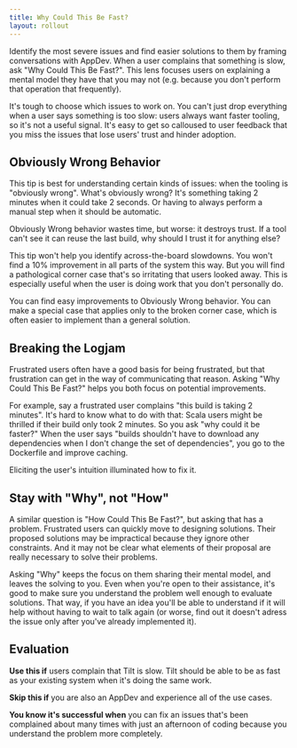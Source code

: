 ```yaml
---
title: Why Could This Be Fast?
layout: rollout
---
```


Identify the most severe issues and find easier solutions to them by framing conversations with AppDev. When a user complains that something is slow, ask "Why Could This Be Fast?". This lens focuses users on explaining a mental model they have that you may not (e.g. because you don't perform that operation that frequently).

It's tough to choose which issues to work on. You can't just drop everything when a user says something is too slow: users always want faster tooling, so it's not a useful signal. It's easy to get so calloused to user feedback that you miss the issues that lose users' trust and hinder adoption.

## Obviously Wrong Behavior
This tip is best for understanding certain kinds of issues: when the tooling is "obviously wrong". What's obviously wrong? It's something taking 2 minutes when it could take 2 seconds. Or having to always perform a manual step when it should be automatic.

Obviously Wrong behavior wastes time, but worse: it destroys trust. If a tool can't see it can reuse the last build, why should I trust it for anything else?

This tip won't help you identify across-the-board slowdowns. You won't find a 10% improvement in all parts of the system this way. But you will find a pathological corner case that's so irritating that users looked away. This is especially useful when the user is doing work that you don't personally do.

You can find easy improvements to Obviously Wrong behavior. You can make a special case that applies only to the broken corner case, which is often easier to implement than a general solution.

## Breaking the Logjam

Frustrated users often have a good basis for being frustrated, but that frustration can get in the way of communicating that reason. Asking "Why Could This Be Fast?" helps you both focus on potential improvements.

For example, say a frustrated user complains "this build is taking 2 minutes". It's hard to know what to do with that: Scala users might be thrilled if their build only took 2 minutes. So you ask "why could it be faster?" When the user says "builds shouldn't have to download any dependencies when I don't change the set of dependencies", you go to the Dockerfile and improve caching.

Eliciting the user's intuition illuminated how to fix it.


## Stay with "Why", not "How"

A similar question is "How Could This Be Fast?", but asking that has a problem.  Frustrated users can quickly move to designing solutions. Their proposed solutions may be impractical because they ignore other constraints. And it may not be clear what elements of their proposal are really necessary to solve their problems.

Asking "Why" keeps the focus on them sharing their mental model, and leaves the solving to you. Even when you're open to their assistance, it's good to make sure you understand the problem well enough to evaluate solutions. That way, if you have an idea you'll be able to understand if it will help without having to wait to talk again (or worse, find out it doesn't adress the issue only after you've already implemented it).

## Evaluation

**Use this if** users complain that Tilt is slow. Tilt should be able to be as fast as your existing system when it's doing the same work.

**Skip this if** you are also an AppDev and experience all of the use cases.

**You know it's successful when** you can fix an issues that's been complained about many times with just an afternoon of coding because you understand the problem more completely.

